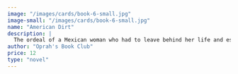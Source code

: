 ```yaml
---
image: "/images/cards/book-6-small.jpg"
image-small: "/images/cards/book-6-small.jpg"
name: "American Dirt"
description: |
  The ordeal of a Mexican woman who had to leave behind her life and escape as an undocumented immigrant to the United States with her son.
author: "Oprah's Book Club"
price: 12
type: "novel"
---
```

